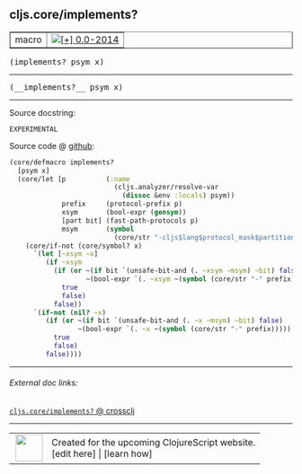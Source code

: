 ## cljs.core/implements?



 <table border="1">
<tr>
<td>macro</td>
<td><a href="https://github.com/cljsinfo/cljs-api-docs/tree/0.0-2014"><img valign="middle" alt="[+] 0.0-2014" title="Added in 0.0-2014" src="https://img.shields.io/badge/+-0.0--2014-lightgrey.svg"></a> </td>
</tr>
</table>

<samp>(implements? psym x)</samp><br>

---

 <samp>
(__implements?__ psym x)<br>
</samp>

---





Source docstring:

```
EXPERIMENTAL
```


Source code @ [github]():

```clj
(core/defmacro implements?
  [psym x]
  (core/let [p          (:name
                          (cljs.analyzer/resolve-var
                            (dissoc &env :locals) psym))
             prefix     (protocol-prefix p)
             xsym       (bool-expr (gensym))
             [part bit] (fast-path-protocols p)
             msym       (symbol
                          (core/str "-cljs$lang$protocol_mask$partition" part "$"))]
    (core/if-not (core/symbol? x)
      `(let [~xsym ~x]
         (if ~xsym
           (if (or ~(if bit `(unsafe-bit-and (. ~xsym ~msym) ~bit) false)
                   ~(bool-expr `(. ~xsym ~(symbol (core/str "-" prefix)))))
             true
             false)
           false))
      `(if-not (nil? ~x)
         (if (or ~(if bit `(unsafe-bit-and (. ~x ~msym) ~bit) false)
                 ~(bool-expr `(. ~x ~(symbol (core/str "-" prefix)))))
           true
           false)
         false))))
```

<!--
Repo - tag - source tree - lines:

 <pre>

</pre>

-->

---



###### External doc links:

[`cljs.core/implements?` @ crossclj](http://crossclj.info/fun/cljs.core/implements%3F.html)<br>

---

 <table>
<tr><td>
<img valign="middle" align="right" width="48px" src="http://i.imgur.com/Hi20huC.png">
</td><td>
Created for the upcoming ClojureScript website.<br>
[edit here] | [learn how]
</td></tr></table>

[edit here]:https://github.com/cljsinfo/cljs-api-docs/blob/master/cljsdoc/cljs.core/implementsQMARK.cljsdoc
[learn how]:https://github.com/cljsinfo/cljs-api-docs/wiki/cljsdoc-files

<!--

This information was too distracting to show to readers, but I'll leave it
commented here since it is helpful to:

- pretty-print the data used to generate this document
- and show how to retrieve that data



The API data for this symbol:

```clj
{:ns "cljs.core",
 :name "implements?",
 :signature ["[psym x]"],
 :name-encode "implementsQMARK",
 :history [["+" "0.0-2014"]],
 :type "macro",
 :full-name-encode "cljs.core/implementsQMARK",
 :source {:code "(core/defmacro implements?\n  [psym x]\n  (core/let [p          (:name\n                          (cljs.analyzer/resolve-var\n                            (dissoc &env :locals) psym))\n             prefix     (protocol-prefix p)\n             xsym       (bool-expr (gensym))\n             [part bit] (fast-path-protocols p)\n             msym       (symbol\n                          (core/str \"-cljs$lang$protocol_mask$partition\" part \"$\"))]\n    (core/if-not (core/symbol? x)\n      `(let [~xsym ~x]\n         (if ~xsym\n           (if (or ~(if bit `(unsafe-bit-and (. ~xsym ~msym) ~bit) false)\n                   ~(bool-expr `(. ~xsym ~(symbol (core/str \"-\" prefix)))))\n             true\n             false)\n           false))\n      `(if-not (nil? ~x)\n         (if (or ~(if bit `(unsafe-bit-and (. ~x ~msym) ~bit) false)\n                 ~(bool-expr `(. ~x ~(symbol (core/str \"-\" prefix)))))\n           true\n           false)\n         false))))",
          :title "Source code",
          :repo "clojurescript",
          :tag "r1.9.36",
          :filename "src/main/clojure/cljs/core.cljc",
          :lines [1974 1998],
          :url "https://github.com/clojure/clojurescript/blob/r1.9.36/src/main/clojure/cljs/core.cljc#L1974-L1998"},
 :usage ["(implements? psym x)"],
 :full-name "cljs.core/implements?",
 :docstring "EXPERIMENTAL",
 :cljsdoc-url "https://github.com/cljsinfo/cljs-api-docs/blob/master/cljsdoc/cljs.core/implementsQMARK.cljsdoc"}

```

Retrieve the API data for this symbol:

```clj
;; from Clojure REPL
(require '[clojure.edn :as edn])
(-> (slurp "https://raw.githubusercontent.com/cljsinfo/cljs-api-docs/catalog/cljs-api.edn")
    (edn/read-string)
    (get-in [:symbols "cljs.core/implements?"]))
```

-->
